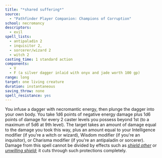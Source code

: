 ```yaml
---
title: "*shared suffering*"
source:
  - "Pathfinder Player Companion: Champions of Corruption"
school: necromancy
descriptors:
  - evil
spell_lists:
  - antipaladin 2
  - inquisitor 2,
  - sorcerer/wizard 2
  - witch 2
casting_time: 1 standard action
components:
  - V
  - F (a silver dagger inlaid with onyx and jade worth 100 gp)
range: long
target: one living creature
duration: instantaneous
saving_throw: none
spell_resistance: yes
---
```


You infuse a dagger with necromantic energy, then plunge the dagger into your own body. You take 1d6 points of negative energy damage plus 1d6 points of damage for every 2 caster levels you possess beyond 1st (to a maximum of 5d6 at 9th level). The target takes an amount of damage equal to the damage you took this way, plus an amount equal to your Intelligence modifier (if you're a witch or wizard), Wisdom modifier (if you're an inquisitor), or Charisma modifier (if you're an antipaladin or sorcerer). Damage from this spell cannot be divided by effects such as [*shield other*](/spells/shield-other/) or [*unwilling shield*](/spells/unwilling-shield/); it cuts through such protections completely.